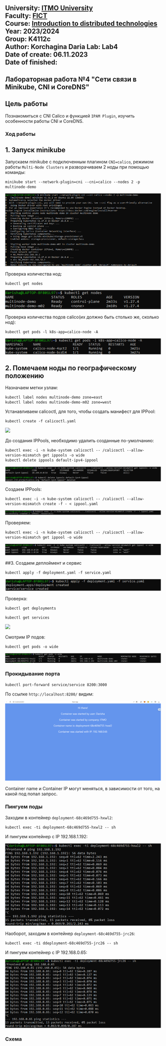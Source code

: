 University: [ITMO University](https://itmo.ru/ru/)  
Faculty: [FICT](https://fict.itmo.ru)  
Course: [Introduction to distributed technologies](https://github.com/itmo-ict-faculty/introduction-to-distributed-technologies)  
Year: 2023/2024  
Group: K4112c  
Author: Korchagina Daria 
Lab: Lab4  
Date of create: 06.11.2023  
Date of finished: 
---
## Лабораторная работа №4 "Сети связи в Minikube, CNI и CoreDNS"
## Цель работы
Познакомиться с CNI Calico и функцией `IPAM Plugin`, изучить особенности работы CNI и CoreDNS.
### Ход работы
## 1. Запуск minikube
Запускаем minikube с подключенным плагином `CNI=calico`, режимом работы `Multi-Node Clusters` и разворачиваем 2 ноды при помощью команды:

```
minikube start --network-plugin=cni --cni=calico --nodes 2 -p multinode-demo
```
![](/lab4/pictures/minikube_start.png)

Проверка количества нод:
```
kubectl get nodes
```
![](/lab4/pictures/get_nodes.png)

Проверка количества подов calico(их должно быть столько же, сколько нод):
```
kubectl get pods -l k8s-app=calico-node -A
```
![](/lab4/pictures/3.png)

## 2. Помечаем ноды по географическому положению

Назначаем метки узлам:

```
kubectl label nodes multinode-demo zone=east  
kubectl label nodes multinode-demo-m02 zone=west
```
Устанавливаем calicoctl, для того, чтобы создать манифест для IPPool:

```
kubectl create -f calicoctl.yaml
```
![](/lab4/pictires/4.png)

До создания IPPools, необходимо удалить созданные по-умолчанию:

```
kubectl exec -i -n kube-system calicoctl -- /calicoctl --allow-version-mismatch get ippools -o wide
kubectl delete ippools default-ipv4-ippool
```
![](/lab4/pictures/5.png)

Создаем IPPools:

```
kubectl exec -i -n kube-system calicoctl -- /calicoctl --allow-version-mismatch create -f - < ippool.yaml
```
![](/lab4/pictures/create_ippool.png)

Проверяем:

```
kubectl exec -i -n kube-system calicoctl -- /calicoctl --allow-version-mismatch get ippool -o wide
```
![](/lab4/pictures/created.png)

##3.  Создаем деплоймент и сервис

```
kubectl apply -f deployment.yaml -f service.yaml
```
![](/lab4/pictures/apply_deploy.png)

Проверка:

```
kubectl get deployments
```

```
kubectl get services
```
![](/lab4/pictures/get_services.png)

Смотрим IP подов:

```
kubectl get pods -o wide
```
![](/lab4/pictures/check_ip.png)

### Прокидывание порта

```
kubectl port-forward service/service 8200:3000
```
По ссылке `http://localhost:8200/` видим:

![](/lab4/pictures/localhost.png)

Container name и Container IP могут меняться, в зависимости от того, на какой под  попал запрос.

### Пингуем поды
Заходим в контейнер `deployment-68c469d755-hxwl2`:

```
kubectl exec -ti deployment-68c469d755-hxwl2 -- sh
```
И пингуем контейнер с IP  192.168.1.192:

![](/lab4/pictures/ping.png)

Наоборот, заходим в контейнер `deployment-68c469d755-jrc26`:

```
kubectl exec -ti ddeployment-68c469d755-jrc26 -- sh
```
И пингуем контейнер с IP  192.168.0.65:

![](/lab4/pictures/ping2.png)

### Схема

